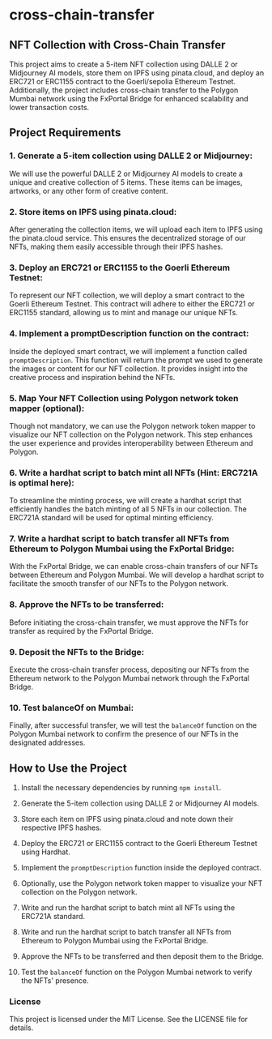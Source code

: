 # cross-chain-transfer

## NFT Collection with Cross-Chain Transfer

This project aims to create a 5-item NFT collection using DALLE 2 or Midjourney AI models, store them on IPFS using pinata.cloud, and deploy an ERC721 or ERC1155 contract to the Goerli/sepolia Ethereum Testnet. Additionally, the project includes cross-chain transfer to the Polygon Mumbai network using the FxPortal Bridge for enhanced scalability and lower transaction costs.

## Project Requirements

### 1. Generate a 5-item collection using DALLE 2 or Midjourney:

We will use the powerful DALLE 2 or Midjourney AI models to create a unique and creative collection of 5 items. These items can be images, artworks, or any other form of creative content.

### 2. Store items on IPFS using pinata.cloud:

After generating the collection items, we will upload each item to IPFS using the pinata.cloud service. This ensures the decentralized storage of our NFTs, making them easily accessible through their IPFS hashes.

### 3. Deploy an ERC721 or ERC1155 to the Goerli Ethereum Testnet:

To represent our NFT collection, we will deploy a smart contract to the Goerli Ethereum Testnet. This contract will adhere to either the ERC721 or ERC1155 standard, allowing us to mint and manage our unique NFTs.

### 4. Implement a promptDescription function on the contract:

Inside the deployed smart contract, we will implement a function called `promptDescription`. This function will return the prompt we used to generate the images or content for our NFT collection. It provides insight into the creative process and inspiration behind the NFTs.

### 5. Map Your NFT Collection using Polygon network token mapper (optional):

Though not mandatory, we can use the Polygon network token mapper to visualize our NFT collection on the Polygon network. This step enhances the user experience and provides interoperability between Ethereum and Polygon.

### 6. Write a hardhat script to batch mint all NFTs (Hint: ERC721A is optimal here):

To streamline the minting process, we will create a hardhat script that efficiently handles the batch minting of all 5 NFTs in our collection. The ERC721A standard will be used for optimal minting efficiency.

### 7. Write a hardhat script to batch transfer all NFTs from Ethereum to Polygon Mumbai using the FxPortal Bridge:

With the FxPortal Bridge, we can enable cross-chain transfers of our NFTs between Ethereum and Polygon Mumbai. We will develop a hardhat script to facilitate the smooth transfer of our NFTs to the Polygon network.

### 8. Approve the NFTs to be transferred:

Before initiating the cross-chain transfer, we must approve the NFTs for transfer as required by the FxPortal Bridge.

### 9. Deposit the NFTs to the Bridge:

Execute the cross-chain transfer process, depositing our NFTs from the Ethereum network to the Polygon Mumbai network through the FxPortal Bridge.

### 10. Test balanceOf on Mumbai:

Finally, after successful transfer, we will test the `balanceOf` function on the Polygon Mumbai network to confirm the presence of our NFTs in the designated addresses.

## How to Use the Project

1. Install the necessary dependencies by running `npm install`.

2. Generate the 5-item collection using DALLE 2 or Midjourney AI models.

3. Store each item on IPFS using pinata.cloud and note down their respective IPFS hashes.

4. Deploy the ERC721 or ERC1155 contract to the Goerli Ethereum Testnet using Hardhat.

5. Implement the `promptDescription` function inside the deployed contract.

6. Optionally, use the Polygon network token mapper to visualize your NFT collection on the Polygon network.

7. Write and run the hardhat script to batch mint all NFTs using the ERC721A standard.

8. Write and run the hardhat script to batch transfer all NFTs from Ethereum to Polygon Mumbai using the FxPortal Bridge.

9. Approve the NFTs to be transferred and then deposit them to the Bridge.

10. Test the `balanceOf` function on the Polygon Mumbai network to verify the NFTs' presence.

### License
This project is licensed under the MIT License. See the LICENSE file for details.
